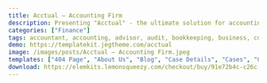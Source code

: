 ```yaml
---
title: Acctual – Accounting Firm
description: Presenting "Acctual" - the ultimate solution for accounting firms, brought to life through a free Elementor Template Kit. Effortlessly build a professional website that showcases your expertise and reliability in the financial realm. Seamlessly integrated with Elementor, designing becomes intuitive and efficient. Highlight your services, team, and client success stories, all while conveying trust and competence. Elevate your accounting firm's online presence with the "Acctual" Elementor Template Kit, tailored to transform visitors into valued clients.
categories: ["Finance"]
tags: accountant, accounting, advisor, audit, bookkeeping, business, consultant, corporate, elementor, finance, firm, hosting, investment, taxation, template kit
demo: https://templatekit.jegtheme.com/acctual
image: /images/posts/Acctual – Accounting Firm.jpeg
templates: ["404 Page", "About Us", "Blog", "Case Details", "Cases", "Contact", "Faq", "Footer", "Global", "Header", "Home", "Metform Contact", "Our Team", "Pricing", "Services", "Single Blog"]
download: https://elemkits.lemonsqueezy.com/checkout/buy/91e72b4c-c26c-4b9a-b5e0-c77ca23f1463
---
```

